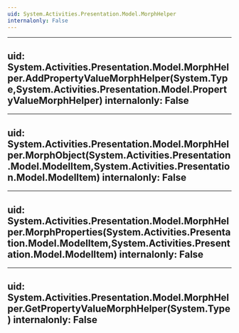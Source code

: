 ```yaml
---
uid: System.Activities.Presentation.Model.MorphHelper
internalonly: False
---
```


---
uid: System.Activities.Presentation.Model.MorphHelper.AddPropertyValueMorphHelper(System.Type,System.Activities.Presentation.Model.PropertyValueMorphHelper)
internalonly: False
---

---
uid: System.Activities.Presentation.Model.MorphHelper.MorphObject(System.Activities.Presentation.Model.ModelItem,System.Activities.Presentation.Model.ModelItem)
internalonly: False
---

---
uid: System.Activities.Presentation.Model.MorphHelper.MorphProperties(System.Activities.Presentation.Model.ModelItem,System.Activities.Presentation.Model.ModelItem)
internalonly: False
---

---
uid: System.Activities.Presentation.Model.MorphHelper.GetPropertyValueMorphHelper(System.Type)
internalonly: False
---
